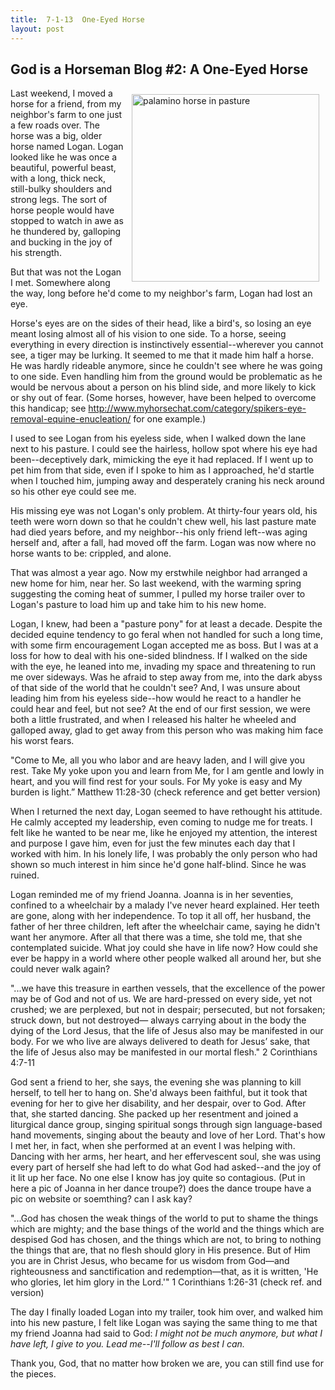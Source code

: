 ```yaml
---
title:  7-1-13  One-Eyed Horse
layout: post
---
```


God is a Horseman Blog #2:  A One-Eyed Horse
----------------------
<img style="margin: 10px; float: right;" alt="palamino horse in pasture" src="../images/giah_blog_1.jpg" width="300" height="300" />

<p>
</p>
Last weekend, I moved a horse for a friend, from my neighbor's farm to one just a few roads over. The horse was a big, older horse named Logan.  Logan looked like he was once a beautiful, powerful beast, with a long, thick neck, still-bulky shoulders and strong legs.  The sort of horse people would have stopped to watch in awe as he thundered by, galloping and bucking in the joy of his strength.

But that was not the Logan I met.  Somewhere along the way, long before he'd come to my neighbor's farm, Logan had lost an eye.  

Horse's eyes are on the sides of their head, like a bird's, so losing an eye meant losing almost all of his vision to one side.   To a horse, seeing everything in every direction is instinctively essential--wherever you cannot see, a tiger may be lurking.  It seemed to me that it made him half a horse.  He was hardly rideable anymore, since he couldn't see where he was going to one side.  Even handling him from the ground would be problematic as he would be nervous about a person on his blind side, and more likely to kick or shy out of fear.  (Some horses, however, have been helped to overcome this handicap; see http://www.myhorsechat.com/category/spikers-eye-removal-equine-enucleation/ for one example.)

I used to see Logan from his eyeless side, when I walked down the lane next to his pasture.  I could see the hairless, hollow spot where his eye had been--deceptively dark, mimicking the eye it had replaced.  If I went up to pet him from that side, even if I spoke to him as I approached, he'd startle when I touched him, jumping away and desperately craning his neck around so his other eye could see me.

His missing eye was not Logan's only problem.  At thirty-four years old, his teeth were worn down so that he couldn't chew well, his last pasture mate had died years before, and my neighbor--his only friend left--was aging herself and, after a fall, had moved off the farm.  Logan was now where no horse wants to be:  crippled, and alone.  

That was almost a year ago.  Now my erstwhile neighbor had arranged a new home for him, near her.  So last weekend, with the warming spring suggesting the coming heat of summer, I pulled my horse trailer over to Logan's pasture to load him up and take him to his new home.  

Logan, I knew, had been a "pasture pony" for at least a decade.  Despite the decided equine tendency to go feral when not handled for such a long time, with some firm encouragement Logan accepted me as boss.  But I was at a loss for how to deal with his one-sided blindness.  If I walked on the side with the eye, he leaned into me, invading my space and threatening to run me over sideways.  Was he afraid to step away from me, into the dark abyss of that side of the world that he couldn't see?  And, I was unsure about leading him from his eyeless side--how would he react to a handler he could hear and feel, but not see?  At the end of our first session, we were both a little frustrated, and when I released his halter he wheeled and galloped away, glad to get away from this person who was making him face his worst fears.

"Come to Me, all you who labor and are heavy laden, and I will give you rest. Take My yoke upon you and learn from Me, for I am gentle and lowly in heart, and you will find rest for your souls. For My yoke is easy and My burden is light.”  Matthew 11:28-30 (check reference and get better version)

When I returned the next day, Logan seemed to have rethought his attitude.  He calmly accepted my leadership, even coming to nudge me for treats.  I felt like he wanted to be near me, like he enjoyed my attention, the interest and purpose I gave him, even for just the few minutes each day that I worked with him.  In his lonely life, I was probably the only person who had shown so much interest in him since he'd gone half-blind.  Since he was ruined.

Logan reminded me of my friend Joanna.  Joanna is in her seventies, confined to a wheelchair by a malady I've never heard explained.  Her teeth are gone, along with her independence.  To top it all off, her husband, the father of her three children, left after the wheelchair came, saying he didn't want her anymore.  After all that there was a time, she told me, that she contemplated suicide.  What joy could she have in life now?  How could she ever be happy in a world where other people walked all around her, but she could never walk again?

"...we have this treasure in earthen vessels, that the excellence of the power may be of God and not of us. We are hard-pressed on every side, yet not crushed; we are perplexed, but not in despair; persecuted, but not forsaken; struck down, but not destroyed— always carrying about in the body the dying of the Lord Jesus, that the life of Jesus also may be manifested in our body. For we who live are always delivered to death for Jesus’ sake, that the life of Jesus also may be manifested in our mortal flesh."  2 Corinthians 4:7-11

God sent a friend to her, she says, the evening she was planning to kill herself, to tell her to hang on.  She'd always been faithful, but it took that evening for her to give her disability, and her despair, over to God.  After that, she started dancing.  She packed up her resentment and joined a liturgical dance group, singing spiritual songs through sign language-based hand movements, singing about the beauty and love of her Lord.  That's how I met her, in fact, when she performed at an event I was helping with.  Dancing with her arms, her heart, and her effervescent soul, she was using every part of herself she had left to do what God had asked--and the joy of it lit up her face.  No one else I know has joy quite so contagious.
(Put in here a pic of Joanna in her dance troupe?)  does the dance troupe have a pic on website or soemthing?  can I ask kay?

"...God has chosen the weak things of the world to put to shame the things which are mighty; and the base things of the world and the things which are despised God has chosen, and the things which are not, to bring to nothing the things that are, that no flesh should glory in His presence. But of Him you are in Christ Jesus, who became for us wisdom from God—and righteousness and sanctification and redemption—that, as it is written, 'He who glories, let him glory in the Lord.'"  1 Corinthians 1:26-31 (check ref. and version)

The day I finally loaded Logan into my trailer, took him over, and walked him into his new pasture, I felt like Logan was saying the same thing to me that my friend Joanna had said to God:  *I might not be much anymore, but what I have left, I give to you.  Lead me--I'll follow as best I can.*    

Thank you, God, that no matter how broken we are, you can still find use for the pieces.
